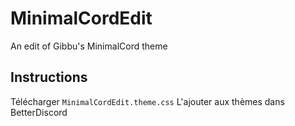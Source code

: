 # MinimalCordEdit
An edit of Gibbu's MinimalCord theme

## Instructions
Télécharger `MinimalCordEdit.theme.css`
L'ajouter aux thèmes dans BetterDiscord
